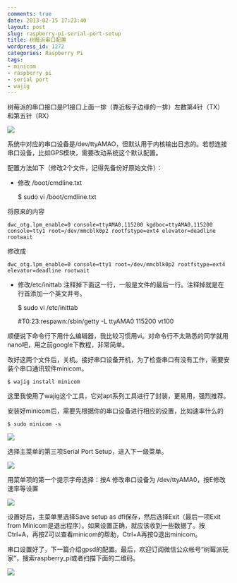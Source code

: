 ```yaml
---
comments: true
date: 2013-02-15 17:23:40
layout: post
slug: raspberry-pi-serial-port-setup
title: 树莓派串口配置
wordpress_id: 1272
categories: Raspberry Pi
tags:
- minicom
- raspberry pi
- serial port
- wajig
---
```


树莓派的串口接口是P1接口上面一排（靠近板子边缘的一排）左数第4针（TX）和第五针（RX）





[![](http://guoyong.me/blog/wp-content/uploads/2013/02/RPI-serial_UART-224x300.png)](http://guoyong.me/blog/wp-content/uploads/2013/02/RPI-serial_UART.png)





系统中对应的串口设备是/dev/ttyAMAO，但默认用于内核输出日志的。若想连接串口设备，比如GPS模块，需要改动系统这个默认配置。





配置方法如下（修改2个文件，记得先备份好原始文件）：







  * 修改 /boot/cmdline.txt




    
    $ sudo vi /boot/cmdline.txt
    





将原来的内容




    
    dwc_otg.lpm_enable=0 console=ttyAMA0,115200 kgdboc=ttyAMA0,115200 console=tty1 root=/dev/mmcblk0p2 rootfstype=ext4 elevator=deadline rootwait
    





修改成




    
    dwc_otg.lpm_enable=0 console=tty1 root=/dev/mmcblk0p2 rootfstype=ext4 elevator=deadline rootwait
    







  * 修改/etc/inittab 注释掉下面这一行，一般是文件的最后一行。注释掉就是在行首添加一个英文井号。




    
    $ sudo vi /etc/inittab 




    
    #T0:23:respawn:/sbin/getty -L ttyAMA0 115200 vt100
    





顺便说下命令行下用什么编辑器，我比较习惯用vi。对命令行不太熟悉的同学就用nano吧，用之前google下教程，非常简单。





改好这两个文件后，关机。接好串口设备开机，为了检查串口有没有工作，需要安装个串口通讯软件minicom。




    
    $ wajig install minicom
    





这里我使用了wajig这个工具，它对apt系列工具进行了封装，更易用，强烈推荐。





安装好minicom后，需要先根据你的串口设备进行相应的设置，比如速率什么的




    
    $ sudo minicom -s 





[![](http://guoyong.me/blog/wp-content/uploads/2013/02/minicom_1-266x300.png)](http://guoyong.me/blog/wp-content/uploads/2013/02/minicom_1.png)





选择主菜单的第三项Serial Port Setup，进入下一级菜单。





[![](http://guoyong.me/blog/wp-content/uploads/2013/02/minicom_2-266x300.png)](http://guoyong.me/blog/wp-content/uploads/2013/02/minicom_2.png)





用菜单项的第一个提示字母选择：按A 修改串口设备为 /dev/ttyAMA0，按E修改速率等设置





[![](http://guoyong.me/blog/wp-content/uploads/2013/02/minicom_3-266x300.png)](http://guoyong.me/blog/wp-content/uploads/2013/02/minicom_3.png)





设置好后，主菜单里选择Save setup as dfl保存，然后选择Exit（最后一项Exit from Minicom是退出程序）。如果设置正确，就应该收到一些数据了。按Ctrl+A，再按Z可以查看minicom的帮助，Ctrl+A再按Q退出minicom。





串口设置好了，下一篇介绍gpsd的配置。最后，欢迎订阅微信公众帐号“树莓派玩家”，搜索raspberry_pi或者扫描下面的二维码。





[![](http://guoyong.me/blog/wp-content/uploads/2013/02/qrcode_for_gh_f5648ddbdaf3_258.jpg)](http://guoyong.me/blog/wp-content/uploads/2013/02/qrcode_for_gh_f5648ddbdaf3_258.jpg)



